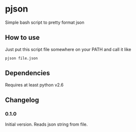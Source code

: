 pjson
=====

Simple bash script to pretty format json

How to use
----------
Just put this script file somewhere on your PATH and call it like

```
pjson file.json
```

Dependencies
------------
Requires at least python v2.6

Changelog
---------

### 0.1.0
Initial version. Reads json string from file.
